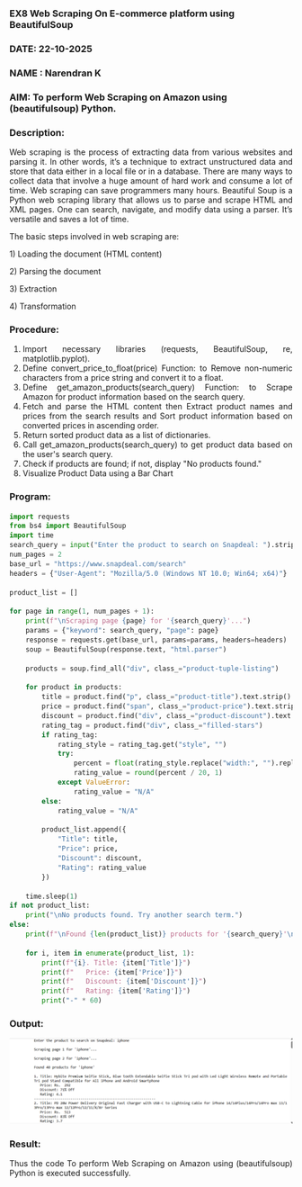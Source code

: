 ### EX8 Web Scraping On E-commerce platform using BeautifulSoup
### DATE: 22-10-2025
### NAME : Narendran K
### AIM: To perform Web Scraping on Amazon using (beautifulsoup) Python.
### Description: 
<div align = "justify">
Web scraping is the process of extracting data from various websites and parsing it. In other words, it’s a technique 
to extract unstructured data and store that data either in a local file or in a database. 
There are many ways to collect data that involve a huge amount of hard work and consume a lot of time. Web scraping can save programmers many hours. Beautiful Soup is a Python web scraping library that allows us to parse and scrape HTML and XML pages. 
One can search, navigate, and modify data using a parser. It’s versatile and saves a lot of time.
<p>The basic steps involved in web scraping are:
<p>1) Loading the document (HTML content)
<p>2) Parsing the document
<p>3) Extraction
<p>4) Transformation

### Procedure:

1) Import necessary libraries (requests, BeautifulSoup, re, matplotlib.pyplot).
2) Define convert_price_to_float(price) Function: to Remove non-numeric characters from a price string and convert it to a float.
3) Define get_amazon_products(search_query) Function: to Scrape Amazon for product information based on the search query.
4) Fetch and parse the HTML content then Extract product names and prices from the search results and Sort product information based on converted prices in ascending order.
5) Return sorted product data as a list of dictionaries.
6) Call get_amazon_products(search_query) to get product data based on the user's search query.
7) Check if products are found; if not, display "No products found."
8) Visualize Product Data using a Bar Chart

### Program:
```PYTHON
import requests
from bs4 import BeautifulSoup
import time
search_query = input("Enter the product to search on Snapdeal: ").strip()
num_pages = 2  
base_url = "https://www.snapdeal.com/search"
headers = {"User-Agent": "Mozilla/5.0 (Windows NT 10.0; Win64; x64)"}

product_list = []

for page in range(1, num_pages + 1):
    print(f"\nScraping page {page} for '{search_query}'...")
    params = {"keyword": search_query, "page": page}
    response = requests.get(base_url, params=params, headers=headers)
    soup = BeautifulSoup(response.text, "html.parser")

    products = soup.find_all("div", class_="product-tuple-listing")

    for product in products:
        title = product.find("p", class_="product-title").text.strip() if product.find("p", class_="product-title") else "N/A"
        price = product.find("span", class_="product-price").text.strip() if product.find("span", class_="product-price") else "N/A"
        discount = product.find("div", class_="product-discount").text.strip() if product.find("div", class_="product-discount") else "N/A"
        rating_tag = product.find("div", class_="filled-stars")
        if rating_tag:
            rating_style = rating_tag.get("style", "")
            try:
                percent = float(rating_style.replace("width:", "").replace("%", "").replace(";", "").strip())
                rating_value = round(percent / 20, 1)  
            except ValueError:
                rating_value = "N/A"
        else:
            rating_value = "N/A"

        product_list.append({
            "Title": title,
            "Price": price,
            "Discount": discount,
            "Rating": rating_value
        })
    
    time.sleep(1)
if not product_list:
    print("\nNo products found. Try another search term.")
else:
    print(f"\nFound {len(product_list)} products for '{search_query}'\n")
    
    for i, item in enumerate(product_list, 1):
        print(f"{i}. Title: {item['Title']}")
        print(f"   Price: {item['Price']}")
        print(f"   Discount: {item['Discount']}")
        print(f"   Rating: {item['Rating']}")
        print("-" * 60)


```

### Output:

![alt text](output.png)

### Result:
Thus the code To perform Web Scraping on Amazon using (beautifulsoup) Python is executed successfully.
